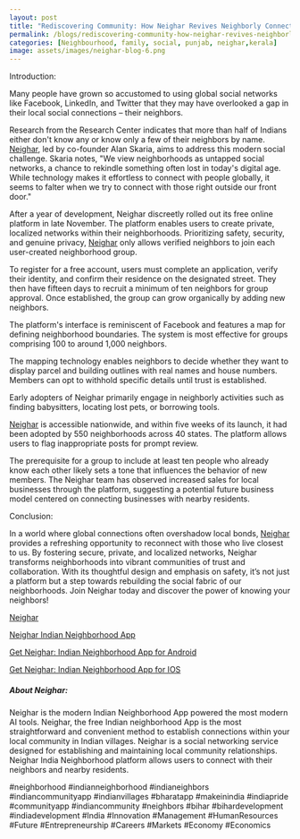 ```yaml
---
layout: post
title: "Rediscovering Community: How Neighar Revives Neighborly Connections"
permalink: /blogs/rediscovering-community-how-neighar-revives-neighborly-connections
categories: [Neighbourhood, family, social, punjab, neighar,kerala]
image: assets/images/neighar-blog-6.png
---
```



Introduction:
 
Many people have grown so accustomed to using global social networks like Facebook, LinkedIn, and Twitter that they may have overlooked a gap in their local social connections – their neighbors.

Research from the Research Center indicates that more than half of Indians either don't know any or know only a few of their neighbors by name. [Neighar](https://neighar.com/download), led by co-founder Alan Skaria, aims to address this modern social challenge. Skaria notes, "We view neighborhoods as untapped social networks, a chance to rekindle something often lost in today's digital age. While technology makes it effortless to connect with people globally, it seems to falter when we try to connect with those right outside our front door."

After a year of development, Neighar discreetly rolled out its free online platform in late November. The platform enables users to create private, localized networks within their neighborhoods. Prioritizing safety, security, and genuine privacy, [Neighar](https://neighar.com/download) only allows verified neighbors to join each user-created neighborhood group.

To register for a free account, users must complete an application, verify their identity, and confirm their residence on the designated street. They then have fifteen days to recruit a minimum of ten neighbors for group approval. Once established, the group can grow organically by adding new neighbors.

The platform's interface is reminiscent of Facebook and features a map for defining neighborhood boundaries. The system is most effective for groups comprising 100 to around 1,000 neighbors.

The mapping technology enables neighbors to decide whether they want to display parcel and building outlines with real names and house numbers. Members can opt to withhold specific details until trust is established.

Early adopters of Neighar primarily engage in neighborly activities such as finding babysitters, locating lost pets, or borrowing tools.

[Neighar](https://neighar.com/download) is accessible nationwide, and within five weeks of its launch, it had been adopted by 550 neighborhoods across 40 states. The platform allows users to flag inappropriate posts for prompt review.

The prerequisite for a group to include at least ten people who already know each other likely sets a tone that influences the behavior of new members. The Neighar team has observed increased sales for local businesses through the platform, suggesting a potential future business model centered on connecting businesses with nearby residents.


Conclusion:

In a world where global connections often overshadow local bonds, [Neighar](https://neighar.com/download) provides a refreshing opportunity to reconnect with those who live closest to us. By fostering secure, private, and localized networks, Neighar transforms neighborhoods into vibrant communities of trust and collaboration. With its thoughtful design and emphasis on safety, it’s not just a platform but a step towards rebuilding the social fabric of our neighborhoods. Join Neighar today and discover the power of knowing your neighbors!


[Neighar](https://www.neighar.com)

[Neighar Indian Neighborhood App](https://neighar.com/download)

[Get Neighar: Indian Neighborhood App for Android](https://play.google.com/store/apps/details?id=com.neighar.app)

[Get Neighar: Indian Neighborhood App for IOS](https://apps.apple.com/us/app/neighar-india-neighborhood-app/id6471035218)

##### About Neighar:

Neighar is the modern Indian Neighborhood App powered the most modern AI tools. Neighar, the free Indian neighborhood App is the most straightforward and convenient method to establish connections within your local community in Indian villages. Neighar is a social networking service designed for establishing and maintaining local community relationships. Neighar India Neighborhood platform allows users to connect with their neighbors and nearby residents.

#neighborhood #indianneighborhood #indianeighbors #indiancommunityapp #indianvillages #bharatapp #makeinindia #indiapride #communityapp #indiancommunity #neighbors #bihar #bihardevelopment #indiadevelopment #India #Innovation #Management #HumanResources #Future #Entrepreneurship #Careers #Markets #Economy #Economics